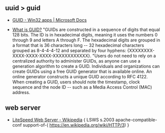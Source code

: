 ## uuid > guid 

-	[GUID - Win32 apps | Microsoft Docs](https://docs.microsoft.com/en-us/windows/win32/api/guiddef/ns-guiddef-guid) 

- [What is GUID?](https://www.techtarget.com/searchwindowsserver/definition/GUID-global-unique-identifier) 
"GUIDs are constructed in a sequence of digits that equal 128 bits. The ID is in hexadecimal digits, meaning it uses the numbers 0 through 9 and letters A through F. The hexadecimal digits are grouped in a format that is 36 characters long -- 32 hexadecimal characters grouped as 8-4-4-4-12 and separated by four hyphens: {XXXXXXXX-XXXX-XXXX-XXXX-XXXXXXXXXXXX}.
"Users do not need to rely on a centralized authority to administer GUIDs, as anyone can use a generation algorithm to create a GUID. Individuals and organizations can create GUIDs using a free GUID generator that is available online. An online generator constructs a unique GUID according to RFC 4122. When creating a GUID, users should note the timestamp, clock sequence and the node ID -- such as a Media Access Control (MAC) address.

## web server 
- [LiteSpeed Web Server - Wikipedia](https://en.wikipedia.org/wiki/LiteSpeed_Web_Server) { LSWS s.2003 apache-compatible-conf support-of-( https://en.wikipedia.org/wiki/HTTP/3) } 
